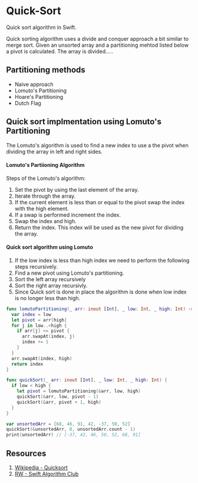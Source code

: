 # Quick-Sort

Quick sort algorithm in Swift. 

Quick sorting algorithm uses a divide and conquer approach a bit similar to merge sort. Given an unsorted array and a partitioning mehtod listed below a pivot is calculated. The array is divided.....

## Partitioning methods 

* Naive approach
* Lomuto's Partitioning
* Hoare's Partitioning
* Dutch Flag 

## Quick sort implmentation using Lomuto's Partitioning 

The Lomuto's algorithm is used to find a new index to use a the pivot when dividing the array in left and right sides. 

#### Lomuto's Partiioning Algorithm

Steps of the Lomuto's algorithm: 

1. Set the pivot by using the last element of the array. 
2. Iterate through the array. 
3. If the current element is less than or equal to the pivot swap the index with the high element. 
4. If a swap is performed increment the index. 
5. Swap the index and high. 
6. Return the index. This index will be used as the new pivot for dividing the array. 

#### Quick sort algorithm using Lomuto

1. If the low index is less than high index we need to perform the following steps recursively. 
2. Find a new pivot using Lomuto's partitioning. 
3. Sort the left array recursively 
4. Sort the right array recursivly. 
5. Since Quick sort is done in place the algorithm is done when low index is no longer less than high. 


```swift 
func lomutoPartitioning(_ arr: inout [Int], _ low: Int, _ high: Int) -> Int {
  var index = low
  let pivot = arr[high]
  for j in low..<high {
    if arr[j] <= pivot {
      arr.swapAt(index, j)
      index += 1
    }
  }
  arr.swapAt(index, high)
  return index
}

func quickSort(_ arr: inout [Int], _ low: Int, _ high: Int) {
  if low < high {
    let pivot = lomutoPartitioning(&arr, low, high)
    quickSort(&arr, low, pivot - 1)
    quickSort(&arr, pivot + 1, high)
  }
}

var unsortedArr = [68, 46, 91, 42, -37, 50, 52]
quickSort(&unsortedArr, 0, unsortedArr.count - 1)
print(unsortedArr) // [-37, 42, 46, 50, 52, 68, 91]
```

## Resources 

1. [Wikipedia - Quicksort](https://en.wikipedia.org/wiki/Quicksort)
1. [RW - Swift Algorithm Club](https://github.com/raywenderlich/swift-algorithm-club/tree/master/Quicksort)
